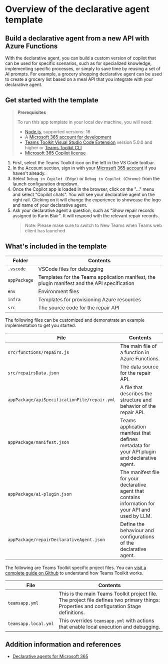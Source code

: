 # Overview of the declarative agent template

## Build a declarative agent from a new API with Azure Functions

With the declarative agent, you can build a custom version of copilot that can be used for specific scenarios, such as for specialized knowledge, implementing specific processes, or simply to save time by reusing a set of AI prompts. For example, a grocery shopping declarative agent can be used to create a grocery list based on a meal API that you integrate with your declarative agent.

## Get started with the template

> **Prerequisites**
>
> To run this app template in your local dev machine, you will need:
>
> - [Node.js](https://nodejs.org/), supported versions: 18
> - A [Microsoft 365 account for development](https://docs.microsoft.com/microsoftteams/platform/toolkit/accounts)
> - [Teams Toolkit Visual Studio Code Extension](https://aka.ms/teams-toolkit) version 5.0.0 and higher or [Teams Toolkit CLI](https://aka.ms/teams-toolkit-cli)
> - [Microsoft 365 Copilot license](https://learn.microsoft.com/microsoft-365-copilot/extensibility/prerequisites#prerequisites)

1. First, select the Teams Toolkit icon on the left in the VS Code toolbar.
2. In the Account section, sign in with your [Microsoft 365 account](https://docs.microsoft.com/microsoftteams/platform/toolkit/accounts) if you haven't already.
3. Select `Debug in Copilot (Edge)` or `Debug in Copilot (Chrome)` from the launch configuration dropdown.
4. Once the Copilot app is loaded in the browser, click on the "…" menu and select "Copilot chats". You will see your declarative agent on the right rail. Clicking on it will change the experience to showcase the logo and name of your declarative agent.
5. Ask your declarative agent a question, such as "Show repair records assigned to Karin Blair". It will respond with the relevant repair records.
   > Note: Please make sure to switch to New Teams when Teams web client has launched

## What's included in the template

| Folder       | Contents                                                                                    |
| ------------ | ------------------------------------------------------------------------------------------- |
| `.vscode`    | VSCode files for debugging                                                                  |
| `appPackage` | Templates for the Teams application manifest, the plugin manifest and the API specification |
| `env`        | Environment files                                                                           |
| `infra`      | Templates for provisioning Azure resources                                                  |
| `src`        | The source code for the repair API                                                          |

The following files can be customized and demonstrate an example implementation to get you started.

| File                                         | Contents                                                                                               |
| -------------------------------------------- | ------------------------------------------------------------------------------------------------------ |
| `src/functions/repairs.js`                   | The main file of a function in Azure Functions.                                                        |
| `src/repairsData.json`                       | The data source for the repair API.                                                                    |
| `appPackage/apiSpecificationFile/repair.yml` | A file that describes the structure and behavior of the repair API.                                    |
| `appPackage/manifest.json`                   | Teams application manifest that defines metadata for your API plugin and declarative agent.      |
| `appPackage/ai-plugin.json`                  | The manifest file for your declarative agent that contains information for your API and used by LLM. |
| `appPackage/repairDeclarativeAgent.json`   | Define the behaviour and configurations of the declarative agent.                                    |

The following are Teams Toolkit specific project files. You can [visit a complete guide on Github](https://github.com/OfficeDev/TeamsFx/wiki/Teams-Toolkit-Visual-Studio-Code-v5-Guide#overview) to understand how Teams Toolkit works.

| File                 | Contents                                                                                                                                  |
| -------------------- | ----------------------------------------------------------------------------------------------------------------------------------------- |
| `teamsapp.yml`       | This is the main Teams Toolkit project file. The project file defines two primary things: Properties and configuration Stage definitions. |
| `teamsapp.local.yml` | This overrides `teamsapp.yml` with actions that enable local execution and debugging.                                                     |

## Addition information and references

- [Declarative agents for Microsoft 365](https://aka.ms/teams-toolkit-declarative-agent)
